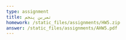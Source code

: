 ```yaml
---
type: assignment
title: تمرین پنجم
homework: /static_files/assignments/HW5.zip
answer: /static_files/assignments/AHW5.pdf
---
```

